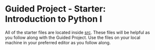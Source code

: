 # Guided Project - Starter: Introduction to Python I

All of the starter files are located inside [src](src). These files will be helpful as you follow along with the Guided Project. Use the files on your local machine in your preferred editor as you follow along.
